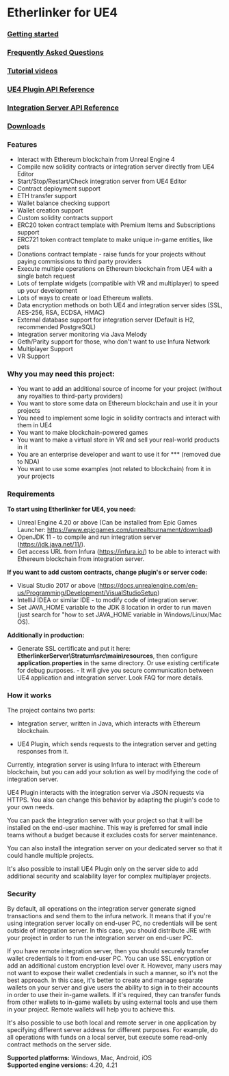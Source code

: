 # Etherlinker for UE4 #

### **[Getting started](https://bitbucket.org/kelheor/etherlinker-for-ue4/wiki/Getting%20started)** ###

### **[Frequently Asked Questions](https://bitbucket.org/kelheor/etherlinker-for-ue4/wiki/Frequently%20Asked%20Questions)** ###

### **[Tutorial videos](https://www.youtube.com/watch?v=uNWJeAJiQwg&list=PL_KX9infRdRiQjfQWTVG9kMvmKBsmUmUj)** ###

### **[UE4 Plugin API Reference](https://kelheor.bitbucket.io/Etherlinker/Etherlinker/)** ###

### **[Integration Server API Reference](https://kelheor.bitbucket.io/Etherlinker/Stratum/)** ###

### **[Downloads](https://drive.google.com/open?id=1OH30pWSP5c8Jthd1OEHdFf3BtfmN69D8)** ###

### **Features** ###

- Interact with Ethereum blockchain from Unreal Engine 4
- Compile new solidity contracts or integration server directly from UE4 Editor
- Start/Stop/Restart/Check integration server from UE4 Editor
- Contract deployment support
- ETH transfer support
- Wallet balance checking support
- Wallet creation support
- Custom solidity contracts support
- ERC20 token contract template with Premium Items and Subscriptions support
- ERC721 token contract template to make unique in-game entities, like pets
- Donations contract template - raise funds for your projects without paying commissions to third party providers
- Execute multiple operations on Ethereum blockchain from UE4 with a single batch request
- Lots of template widgets (compatible with VR and multiplayer) to speed up your development
- Lots of ways to create or load Ethereum wallets.
- Data encryption methods on both UE4 and integration server sides (SSL, AES-256, RSA, ECDSA, HMAC)
- External database support for integration server (Default is H2, recommended PostgreSQL)
- Integration server monitoring via Java Melody
- Geth/Parity support for those, who don't want to use Infura Network
- Multiplayer Support
- VR Support

### **Why you may need this project:** ###

- You want to add an additional source of income for your project (without any royalties to third-party providers)
- You want to store some data on Ethereum blockchain and use it in your projects
- You need to implement some logic in solidity contracts and interact with them in UE4
- You want to make blockchain-powered games
- You want to make a virtual store in VR and sell your real-world products in it
- You are an enterprise developer and want to use it for *** (removed due to NDA)
- You want to use some examples (not related to blockchain) from it in your projects

### **Requirements** ###

**To start using Etherlinker for UE4, you need:**

- Unreal Engine 4.20 or above (Can be installed from Epic Games Launcher: https://www.epicgames.com/unrealtournament/download)
- OpenJDK 11 - to compile and run integration server (https://jdk.java.net/11/).
- Get access URL from Infura (https://infura.io/) to be able to interact with Ethereum blockchain from integration server.

**If you want to add custom contracts, change plugin's or server code:**

- Visual Studio 2017 or above (https://docs.unrealengine.com/en-us/Programming/Development/VisualStudioSetup)
- IntelliJ IDEA or similar IDE - to modify code of integration server.  
- Set JAVA_HOME variable to the JDK 8 location in order to run maven (just search for "how to set JAVA_HOME variable in Windows/Linux/Mac OS).  

**Additionally in production:**  

- Generate SSL certificate and put it here: **EtherlinkerServer\Stratum\src\main\resources**, then configure **application.properties** in the same directory. Or use existing certificate for debug purposes. - It will give you secure communication between UE4 application and integration server. Look FAQ for more details.  

### **How it works** ###

The project contains two parts:

- Integration server, written in Java, which interacts with Ethereum blockchain.
  
- UE4 Plugin, which sends requests to the integration server and getting responses from it.

Currently, integration server is using Infura to interact with Ethereum blockchain, but you can add your solution as well by modifying the code of integration server.

UE4 Plugin interacts with the integration server via JSON requests via HTTPS. You also can change this behavior by adapting the plugin's code to your own needs.

You can pack the integration server with your project so that it will be installed on the end-user machine. This way is preferred for small indie teams without a budget because it excludes costs for server maintenance.

You can also install the integration server on your dedicated server so that it could handle multiple projects.

It's also possible to install UE4 Plugin only on the server side to add additional security and scalability layer for complex multiplayer projects.

### **Security** ###

By default, all operations on the integration server generate signed transactions and send them to the infura network. It means that if you're using integration server locally on end-user PC, no credentials will be sent outside of integration server. In this case, you should distribute JRE with your project in order to run the integration server on end-user PC.  

If you have remote integration server, then you should securely transfer wallet credentials to it from end-user PC. You can use SSL encryption or add an additional custom encryption level over it. However, many users may not want to expose their wallet credentials in such a manner, so it's not the best approach. In this case, it's better to create and manage separate wallets on your server and give users the ability to sign in to their accounts in order to use their in-game wallets. If it's required, they can transfer funds from other wallets to in-game wallets by using external tools and use them in your project. Remote wallets will help you to achieve this.  

It's also possible to use both local and remote server in one application by specifying different server address for different purposes. For example, do all operations with funds on a local server, but execute some read-only contract methods on the server side.

**Supported platforms:** Windows, Mac, Android, iOS  
**Supported engine versions:** 4.20, 4.21